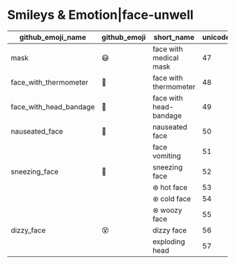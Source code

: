 # Smileys & Emotion|face-unwell

|github_emoji_name|github_emoji|short_name|unicode_index|
|---|---|---|---|
|mask|:mask:|face with medical mask|47|
|face_with_thermometer|:face_with_thermometer:|face with thermometer|48|
|face_with_head_bandage|:face_with_head_bandage:|face with head-bandage|49|
|nauseated_face|:nauseated_face:|nauseated face|50|
|||face vomiting|51|
|sneezing_face|:sneezing_face:|sneezing face|52|
|||⊛ hot face|53|
|||⊛ cold face|54|
|||⊛ woozy face|55|
|dizzy_face|:dizzy_face:|dizzy face|56|
|||exploding head|57|
